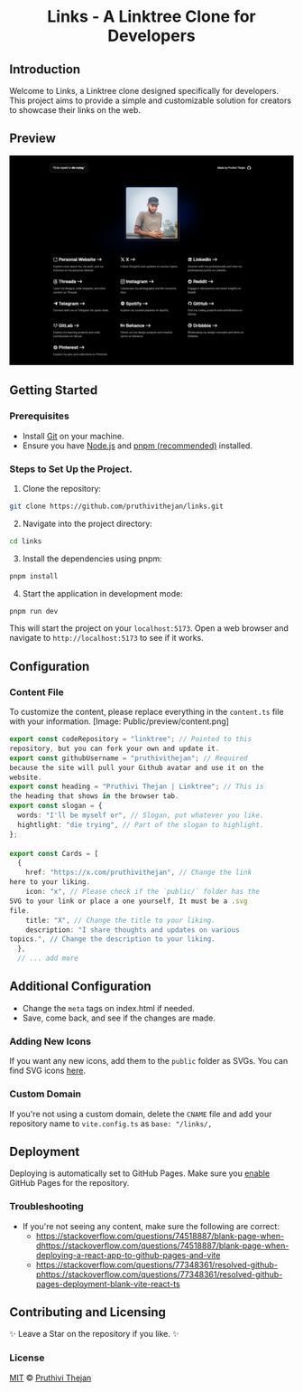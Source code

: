 <h1 align="center">Links - A Linktree Clone for Developers</h1>

## Introduction

Welcome to Links, a Linktree clone designed specifically for
developers. This project aims to provide a simple and
customizable solution for creators to showcase their links on
the web.

## Preview

<img src="public/preview/preview.png" alt="preview">

## Getting Started

### Prerequisites

* Install [Git](https://git-scm.com/downloads) on your machine.
* Ensure you have [Node.js](https://nodejs.org/en/) and [pnpm
(recommended)](https://pnpm.io/installation) installed.

### Steps to Set Up the Project.

1. Clone the repository:
```bash
git clone https://github.com/pruthivithejan/links.git
```
2. Navigate into the project directory:
```bash
cd links
```
3. Install the dependencies using pnpm:
```bash
pnpm install
```
4. Start the application in development mode:
```bash
pnpm run dev
```

This will start the project on your `localhost:5173`. Open a
web browser and navigate to `http://localhost:5173` to see if
it works.

## Configuration

### Content File

To customize the content, please replace everything in the
`content.ts` file with your information. [Image:
Public/preview/content.png]

```typescript
export const codeRepository = "linktree"; // Pointed to this
repository, but you can fork your own and update it.
export const githubUsername = "pruthivithejan"; // Required
because the site will pull your Github avatar and use it on the
website.
export const heading = "Pruthivi Thejan | Linktree"; // This is
the heading that shows in the browser tab.
export const slogan = {
  words: "I'll be myself or", // Slogan, put whatever you like.
  hightlight: "die trying", // Part of the slogan to highlight.
};

export const Cards = [
  {
    href: "https://x.com/pruthivithejan", // Change the link
here to your liking.
    icon: "x", // Please check if the `public/` folder has the
SVG to your link or place a one yourself, It must be a .svg
file.
    title: "X", // Change the title to your liking.
    description: "I share thoughts and updates on various
topics.", // Change the description to your liking.
  },
  // ... add more
```

## Additional Configuration

* Change the `meta` tags on index.html if needed.
* Save, come back, and see if the changes are made.

### Adding New Icons

If you want any new icons, add them to the `public` folder as
SVGs. You can find SVG icons
[here](https://icon-sets.iconify.design/).

### Custom Domain

If you're not using a custom domain, delete the `CNAME` file
and add your repository name to `vite.config.ts` as `base:
"/links/,`

## Deployment

Deploying is automatically set to GitHub Pages. Make sure you
[enable](https://docs.github.com/en/pages/quickstart) GitHub
Pages for the repository.

### Troubleshooting

* If you're not seeing any content, make sure the following are
correct:
  -  https://stackoverflow.com/questions/74518887/blank-page-when-dhttps://stackoverflow.com/questions/74518887/blank-page-when-deploying-a-react-app-to-github-pages-and-vite
  -  https://stackoverflow.com/questions/77348361/resolved-github-phttps://stackoverflow.com/questions/77348361/resolved-github-pages-deployment-blank-vite-react-ts

## Contributing and Licensing

✨ Leave a Star on the repository if you like. ✨ <br>

### License

[MIT](./LICENSE.md) &copy; [Pruthivi
Thejan](https://pruthivithejan.me/)